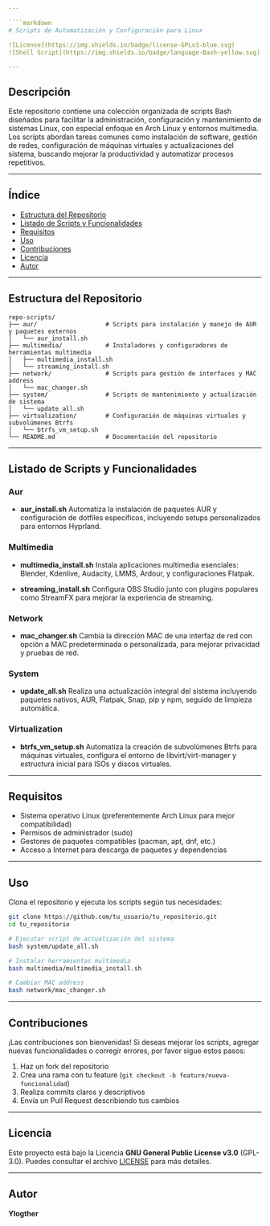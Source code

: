 ```yaml
---

````markdown
# Scripts de Automatización y Configuración para Linux

![License](https://img.shields.io/badge/license-GPLv3-blue.svg)
![Shell Script](https://img.shields.io/badge/language-Bash-yellow.svg)

---
```


## Descripción

Este repositorio contiene una colección organizada de scripts Bash diseñados para facilitar la administración, configuración y mantenimiento de sistemas Linux, con especial enfoque en Arch Linux y entornos multimedia. Los scripts abordan tareas comunes como instalación de software, gestión de redes, configuración de máquinas virtuales y actualizaciones del sistema, buscando mejorar la productividad y automatizar procesos repetitivos.

---

## Índice

- [Estructura del Repositorio](#estructura-del-repositorio)  
- [Listado de Scripts y Funcionalidades](#listado-de-scripts-y-funcionalidades)  
- [Requisitos](#requisitos)  
- [Uso](#uso)  
- [Contribuciones](#contribuciones)  
- [Licencia](#licencia)  
- [Autor](#autor)  

---

## Estructura del Repositorio

```plaintext
repo-scripts/
├── aur/                   # Scripts para instalación y manejo de AUR y paquetes externos
│   └── aur_install.sh
├── multimedia/            # Instaladores y configuradores de herramientas multimedia
│   ├── multimedia_install.sh
│   └── streaming_install.sh
├── network/               # Scripts para gestión de interfaces y MAC address
│   └── mac_changer.sh
├── system/                # Scripts de mantenimiento y actualización de sistema
│   └── update_all.sh
├── virtualization/        # Configuración de máquinas virtuales y subvolúmenes Btrfs
│   └── btrfs_vm_setup.sh
└── README.md              # Documentación del repositorio
````

---

## Listado de Scripts y Funcionalidades

### Aur

* **aur\_install.sh**
  Automatiza la instalación de paquetes AUR y configuración de dotfiles específicos, incluyendo setups personalizados para entornos Hyprland.

### Multimedia

* **multimedia\_install.sh**
  Instala aplicaciones multimedia esenciales: Blender, Kdenlive, Audacity, LMMS, Ardour, y configuraciones Flatpak.

* **streaming\_install.sh**
  Configura OBS Studio junto con plugins populares como StreamFX para mejorar la experiencia de streaming.

### Network

* **mac\_changer.sh**
  Cambia la dirección MAC de una interfaz de red con opción a MAC predeterminada o personalizada, para mejorar privacidad y pruebas de red.

### System

* **update\_all.sh**
  Realiza una actualización integral del sistema incluyendo paquetes nativos, AUR, Flatpak, Snap, pip y npm, seguido de limpieza automática.

### Virtualization

* **btrfs\_vm\_setup.sh**
  Automatiza la creación de subvolúmenes Btrfs para máquinas virtuales, configura el entorno de libvirt/virt-manager y estructura inicial para ISOs y discos virtuales.

---

## Requisitos

* Sistema operativo Linux (preferentemente Arch Linux para mejor compatibilidad)
* Permisos de administrador (sudo)
* Gestores de paquetes compatibles (pacman, apt, dnf, etc.)
* Acceso a Internet para descarga de paquetes y dependencias

---

## Uso

Clona el repositorio y ejecuta los scripts según tus necesidades:

```bash
git clone https://github.com/tu_usuario/tu_repositorio.git
cd tu_repositorio

# Ejecutar script de actualización del sistema
bash system/update_all.sh

# Instalar herramientas multimedia
bash multimedia/multimedia_install.sh

# Cambiar MAC address
bash network/mac_changer.sh
```

---

## Contribuciones

¡Las contribuciones son bienvenidas! Si deseas mejorar los scripts, agregar nuevas funcionalidades o corregir errores, por favor sigue estos pasos:

1. Haz un fork del repositorio
2. Crea una rama con tu feature (`git checkout -b feature/nueva-funcionalidad`)
3. Realiza commits claros y descriptivos
4. Envía un Pull Request describiendo tus cambios

---

## Licencia

Este proyecto está bajo la Licencia **GNU General Public License v3.0** (GPL-3.0).
Puedes consultar el archivo [LICENSE](./LICENSE) para más detalles.

---

## Autor

**Ylogther**
